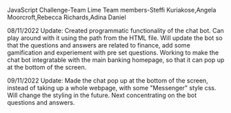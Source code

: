 JavaScript Challenge-Team Lime
Team members-Steffi Kuriakose,Angela Moorcroft,Rebecca Richards,Adina Daniel

08/11/2022 Update: Created programmatic functionality of the chat bot. Can play around with it using the path from the HTML file.
Will update the bot so that the questions and answers are related to finance, add some gamification and experiement with pre set questions.
Working to make the chat bot integratable with the main banking homepage, so that it can pop up at the bottom of the screen.

09/11/2022 Update: Made the chat pop up at the bottom of the screen, instead of taking up a whole webpage, with some "Messenger" style css. Will change the styling in the future.
Next concentrating on the bot questions and answers.
